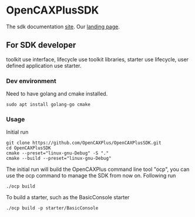 # OpenCAXPlusSDK

The sdk documentation [site](https://sdk-dev.opencax.plus).
Our [landing page](https://opencax.plus).

## For SDK developer

toolkit use interface, lifecycle use toolkit libraries, starter use lifecycle, user defined application use starter.

### Dev environment

Need to have golang and cmake installed.

```
sudo apt install golang-go cmake
```

### Usage

Initial run

```
git clone https://github.com/OpenCAXPlus/OpenCAXPlusSDK.git
cd OpenCAXPlusSDK
cmake --preset="linux-gnu-Debug" -S "."
cmake --build --preset="linux-gnu-Debug"
```

The initial run will build the OpenCAXPlus command line tool "ocp", you can use the ocp command to manage the SDK from now on.
Following run

```
./ocp build
```

To build a starter, such as the BasicConsole starter

```
./ocp build -p starter/BasicConsole
```
